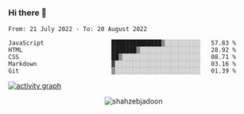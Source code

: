 ### Hi there 👋

<!--START_SECTION:waka-->

```text
From: 21 July 2022 - To: 20 August 2022

JavaScript                   ██████████████▒░░░░░░░░░░   57.83 %
HTML                         ███████▒░░░░░░░░░░░░░░░░░   28.92 %
CSS                          ██▒░░░░░░░░░░░░░░░░░░░░░░   08.71 %
Markdown                     ▓░░░░░░░░░░░░░░░░░░░░░░░░   03.16 %
Git                          ▒░░░░░░░░░░░░░░░░░░░░░░░░   01.39 %
```

<!--END_SECTION:waka-->

<!--
For more information regarding WakaTime, go to https://github.com/athul/waka-readme#new-to-wakatime
-->

[![activity graph](https://activity-graph.herokuapp.com/graph?username=shahzeb-jadoon&custom_title=Shahzeb's%20Activity%20Graph&theme=github-light&hide_border=true)](https://github.com/ashutosh00710/github-readme-activity-graph)

<p align="center"> <img src="https://github-readme-stats.vercel.app/api?username=shahzeb-jadoon&show_icons=true&theme=dracula" alt="shahzebjadoon" />

<!--
**shahzeb-jadoon/shahzeb-jadoon** is a ✨ _special_ ✨ repository because its `README.md` (this file) appears on your GitHub profile.

Here are some ideas to get you started:

- 🔭 I’m currently working on ...
- 🌱 I’m currently learning ...
- 👯 I’m looking to collaborate on ...
- 🤔 I’m looking for help with ...
- 💬 Ask me about ...
- 📫 How to reach me: ...
- 😄 Pronouns: ...
- ⚡ Fun fact: ...
-->
